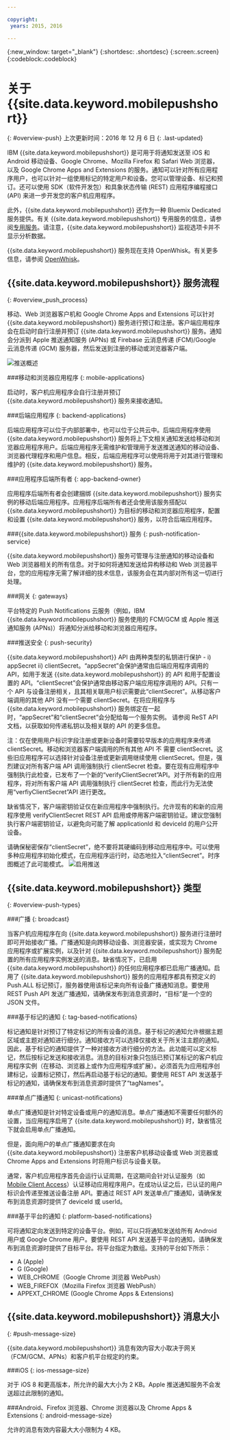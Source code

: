 ```yaml
---

copyright:
 years: 2015, 2016

---
```


{:new_window: target="_blank"}
{:shortdesc: .shortdesc}
{:screen:.screen}
{:codeblock:.codeblock}

# 关于 {{site.data.keyword.mobilepushshort}}
{: #overview-push}
上次更新时间：2016 年 12 月 6 日
{: .last-updated}

IBM {{site.data.keyword.mobilepushshort}} 是可用于将通知发送至 iOS 和 Android 移动设备、Google Chrome、Mozilla Firefox 和 Safari Web 浏览器，以及 Google Chrome Apps and Extensions 的服务。通知可以针对所有应用程序用户，也可以针对一组使用标记的特定用户和设备。您可以管理设备、标记和预订。还可以使用 SDK（软件开发包）和具象状态传输 (REST) 应用程序编程接口 (API) 来进一步开发您的客户机应用程序。 

此外，{{site.data.keyword.mobilepushshort}} 还作为一种 Bluemix Dedicated 服务提供。有关 {{site.data.keyword.mobilepushshort}} 专用服务的信息，请参阅[专用服务](/docs/dedicated/index.html)。请注意，{{site.data.keyword.mobilepushshort}} 监视选项卡并不显示分析数据。

{{site.data.keyword.mobilepushshort}} 服务现在支持 OpenWhisk。有关更多信息，请参阅 [OpenWhisk](/docs/openwhisk/index.html)。


## {{site.data.keyword.mobilepushshort}} 服务流程
{: #overview_push_process}

移动、Web 浏览器客户机和 Google Chrome Apps and Extensions 可以针对 {{site.data.keyword.mobilepushshort}} 服务进行预订和注册。客户端应用程序会在启动时自行注册并预订 {{site.data.keyword.mobilepushshort}} 服务。通知会分派到 Apple 推送通知服务 (APNs) 或 Firebase 云消息传递 (FCM)/Google 云消息传递 (GCM) 服务器，然后发送到注册的移动或浏览器客户端。

![推送概述](images/overview.jpg)


###移动和浏览器应用程序 
{: mobile-applications}

启动时，客户机应用程序会自行注册并预订 {{site.data.keyword.mobilepushshort}} 服务来接收通知。

###后端应用程序
{: backend-applications}

后端应用程序可以位于内部部署中，也可以位于公共云中。后端应用程序使用 {{site.data.keyword.mobilepushshort}} 服务将上下文相关通知发送给移动和浏览器应用程序用户。后端应用程序无需维护和管理用于发送推送通知的移动设备、浏览器代理程序和用户信息。相反，后端应用程序可以使用将用于对其进行管理和维护的 {{site.data.keyword.mobilepushshort}} 服务。

###应用程序后端所有者
{: app-backend-owner}

应用程序后端所有者会创建捆绑 {{site.data.keyword.mobilepushshort}} 服务实例的移动后端应用程序。应用程序后端所有者还会使用该服务搭配以 {{site.data.keyword.mobilepushshort}} 为目标的移动和浏览器应用程序，配置和设置 {{site.data.keyword.mobilepushshort}} 服务，以符合后端应用程序。

###{{site.data.keyword.mobilepushshort}} 服务
{: push-notification-service}

{{site.data.keyword.mobilepushshort}} 服务可管理与注册通知的移动设备和 Web 浏览器相关的所有信息。对于如何将通知发送给异构移动和 Web 浏览器平台，您的应用程序无需了解详细的技术信息，该服务会在其内部对所有这一切进行处理。

###网关
{: gateways}

平台特定的 Push Notifications 云服务（例如，IBM {{site.data.keyword.mobilepushshort}} 服务使用的 FCM/GCM 或 Apple 推送通知服务 (APNs)）将通知分派给移动和浏览器应用程序。

###推送安全
{: push-security}

{{site.data.keyword.mobilepushshort}} API 由两种类型的私钥进行保护 - i) appSecret ii) clientSecret。“appSecret”会保护通常由后端应用程序调用的 API，如用于发送 {{site.data.keyword.mobilepushshort}} 的 API 和用于配置设置的 API。“clientSecret”会保护通常由移动客户端应用程序调用的 API。只有一个 API 与设备注册相关，且其相关联用户标识需要此“clientSecret”。从移动客户端调用的其他 API 没有一个需要 clientSecret。在将应用程序与 {{site.data.keyword.mobilepushshort}} 服务绑定在一起时，“appSecret”和“clientSecret”会分配给每一个服务实例。
请参阅 ReST API 文档，以获取如何传递私钥以及相关联的 API 的更多信息。

注：仅在使用用户标识字段注册或更新设备时需要较早版本的应用程序来传递 clientSecret。移动和浏览器客户端调用的所有其他 API 不
需要 clientSecret。这些旧应用程序可以选择针对设备注册或更新调用继续使用 clientSecret。但是，强烈建议对所有客户端 API 调用强制执行 clientSecret 检查。要在现有应用程序中强制执行此检查，已发布了一个新的“verifyClientSecret”API。对于所有新的应用程序，将对所有客户端 API 调用强制执行 clientSecret 检查，而此行为无法使用“verfiyClientSecret”API 进行更改。

缺省情况下，客户端密钥验证仅在新应用程序中强制执行。允许现有的和新的应用程序使用 verifyClientSecret REST API 启用或停用客户端密钥验证。建议您强制执行客户端密钥验证，以避免向可能了解 applicationId 和 deviceId 的用户公开设备。

请确保秘密保存“clientSecret”，绝不要将其硬编码到移动应用程序中。可以使用多种应用程序初始化模式，在应用程序运行时，动态地拉入“clientSecret”。时序图概述了此可能模式。
![启用推送](images/init_client_secret.jpg) 

## {{site.data.keyword.mobilepushshort}} 类型
{: #overview-push-types}

###广播
{: broadcast}

当客户机应用程序在向 {{site.data.keyword.mobilepushshort}} 服务进行注册时即可开始接收广播。广播通知是向跨移动设备、浏览器安装，或实现为 Chrome 应用程序或扩展实例，以及针对 {{site.data.keyword.mobilepushshort}} 服务配置的所有应用程序实例发送的消息。缺省情况下，已启用 {{site.data.keyword.mobilepushshort}} 的任何应用程序都已启用广播通知。启用了 {{site.data.keyword.mobilepushshort}} 服务的应用程序都具有预定义的 Push.ALL 标记预订，服务器使用该标记来向所有设备广播通知消息。要使用 REST Push API 发送广播通知，请确保发布到消息资源时，“目标”是一个空的 JSON 文件。

###基于标记的通知
{: tag-based-notifications}

标记通知是针对预订了特定标记的所有设备的消息。基于标记的通知允许根据主题区域或主题对通知进行细分。通知接收方可以选择仅接收关于所关注主题的通知。因此，基于标记的通知提供了一种对接收方进行细分的方法。此功能可以定义标记，然后按标记发送和接收消息。消息的目标对象只包括已预订某标记的客户机应用程序实例（在移动、浏览器上或作为应用程序或扩展）。必须首先为应用程序创建标记，设置标记预订，然后再启动基于标记的通知。要使用 REST API 发送基于标记的通知，请确保发布到消息资源时提供了“tagNames”。

###单点广播通知
{: unicast-notifications}

单点广播通知是针对特定设备或用户的通知消息。单点广播通知不需要任何额外的设置，当应用程序启用了 {{site.data.keyword.mobilepushshort}} 时，缺省情况下就会启用单点广播通知。

但是，面向用户的单点广播通知要求在向 {{site.data.keyword.mobilepushshort}} 注册客户机移动设备或 Web 浏览器或 Chrome Apps and Extensions 时将用户标识与设备关联。   

通常，客户机应用程序首先会运行认证周期，在这期间会针对认证服务（如 [Mobile Client Access](docs/services/mobileaccess/index.html)）认证移动应用程序用户。在成功认证之后，已认证的用户标识会传递至推送设备注册 API。要通过 REST API 发送单点广播通知，请确保发布到消息资源时提供了 deviceId 或 userId。

###基于平台的通知
{: platform-based-notifications}

可将通知定向发送到特定的设备平台。例如，可以只将通知发送给所有 Android 用户或 Google Chrome 用户。要使用 REST API 发送基于平台的通知，请确保发布到消息资源时提供了目标平台。将平台指定为数组。支持的平台如下所示：
* A (Apple) 
* G (Google)
* WEB_CHROME（Google Chrome 浏览器 WebPush）
* WEB_FIREFOX（Mozilla Firefox 浏览器 WebPush）
* APPEXT_CHROME (Google Chrome Apps & Extensions)

## {{site.data.keyword.mobilepushshort}} 消息大小
{: #push-message-size}

{{site.data.keyword.mobilepushshort}} 消息有效内容大小取决于网关（FCM/GCM、APNs）和客户机平台规定的约束。 

###iOS
{: ios-message-size}

对于 iOS 8 和更高版本，所允许的最大大小为 2 KB。Apple 推送通知服务不会发送超过此限制的通知。

###Android、Firefox 浏览器、Chrome 浏览器以及 Chrome Apps & Extensions 
{: android-message-size}

允许的消息有效内容最大大小限制为 4 KB。  
